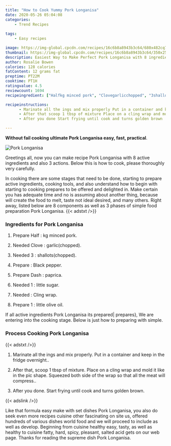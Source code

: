 ```yaml
---
title: "How to Cook Yummy Pork Longanisa"
date: 2020-05-26 05:04:08
categories:
    - Trend Recipes
    
tags:
    - Easy recipes

image: https://img-global.cpcdn.com/recipes/16c6b8a8943b3c64/680x482cq70/pork-longanisa-recipe-main-photo.jpg
thumbnail: https://img-global.cpcdn.com/recipes/16c6b8a8943b3c64/350x250cq70/pork-longanisa-recipe-main-photo.jpg
description: Easiest Way to Make Perfect Pork Longanisa with 8 ingredients and 3 stages of easy cooking.
author: Rosalie Bowen
calories: 128 calories
fatContent: 12 grams fat
preptime: PT22M
cooktime: PT1H
ratingvalue: 4.5
reviewcount: 1694
recipeingredient: ["Halfkg minced pork", "Clovegarlicchopped", "3shallotschopped", "Black pepper", "Dashpaprica", "1little sugar", "Cling wrap", "1little olive oil"]

recipeinstructions: 
      - Marinate all the ings and mix properly Put in a container and keep in the fridge overnight 
      - After that scoop 1 tbsp of mixture Place on a cling wrap and mold it like in the pic shape Squeezed both side of the wrap so that all the meat will compress 
      - After you done Start frying until cook and turns golden brown

---
```




**Without fail cooking ultimate Pork Longanisa easy, fast, practical**. 


![Pork Longanisa](https://img-global.cpcdn.com/recipes/16c6b8a8943b3c64/680x482cq70/pork-longanisa-recipe-main-photo.jpg "Pork Longanisa")




Greetings all, now you can make recipe Pork Longanisa with 8 active ingredients and also 3 actions. Below this is how to cook, please thoroughly very carefully.

In cooking there are some stages that need to be done, starting to prepare active ingredients, cooking tools, and also understand how to begin with starting to cooking prepares to be offered and delighted in. Make certain you has adequate time and no is assuming about another thing, because will create the food to melt, taste not ideal desired, and many others. Right away, listed below are 8 components as well as 3 phases of simple food preparation Pork Longanisa.
{{< adstxt />}}

### Ingredients for Pork Longanisa


1. Prepare Half : kg minced pork.

1. Needed Clove : garlic(chopped).

1. Needed 3 : shallots(chopped).

1. Prepare  : Black pepper.

1. Prepare Dash : paprica.

1. Needed 1 : little sugar.

1. Needed  : Cling wrap.

1. Prepare 1 : little olive oil.



If all active ingredients Pork Longanisa its prepared| prepares}, We are entering into the cooking stage. Below is just how to preparing with simple.

### Process Cooking Pork Longanisa

{{< adstxt />}}


1. Marinate all the ings and mix properly. Put in a container and keep in the fridge overnight..



1. After that, scoop 1 tbsp of mixture. Place on a cling wrap and mold it like in the pic shape. Squeezed both side of the wrap so that all the meat will compress..



1. After you done. Start frying until cook and turns golden brown.





{{< adslink />}}

Like that formula easy make with set dishes Pork Longanisa, you also do seek even more recipes cuisine other fascinating on site us, offered hundreds of various dishes world food and we will proceed to include as well as develop. Beginning from cuisine healthy easy, tasty, as well as healthy to cuisine fatty, hard, spicy, pleasant, salted acid gets on our web page. Thanks for reading the supreme dish Pork Longanisa.
